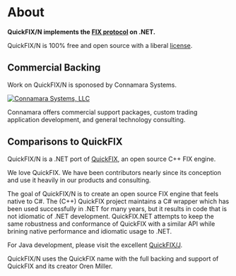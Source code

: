 About
=====
**QuickFIX/N implements the [FIX protocol][5] on .NET.** 

QuickFIX/N is 100% free and open source with a liberal [license][4].

Commercial Backing
------------------
Work on QuickFIX/N is sponosed by Connamara Systems.

[![Connamara Systems, LLC][3]][2]

Connamara offers commercial support packages, custom trading application
development, and general technology consulting.


Comparisons to QuickFIX
-----------------------
QuickFIX/N is a .NET port of [QuickFIX][0], an open source C++ FIX engine.<br/>

We love QuickFIX.  We have been contributors nearly since its
conception and use it heavily in our products and consulting.

The goal of QuickFIX/N is to create an open source FIX engine that feels
native to C#.  The (C++) QuickFIX project maintains a C# wrapper 
which has been used successfully in .NET for many years, but it results
in code that is not idiomatic of .NET development.  QuickFIX.NET
attempts to keep the same robustness and conformance of QuickFIX
with a similar API while brining native performance and idiomatic 
usage to .NET.

For Java development, please visit the excellent [QuickFIX/J][1].

QuickFIX/N uses the QuickFIX name with the full backing and support of QuickFIX and its creator Oren Miller.

[0]: http://quickfixengine.org
[1]: http://quickfixj.org
[2]: http://connamara.com
[3]: /images/Connamara-Logo.png
[4]: https://github.com/connamara/quickfix.net/blob/master/LICENSE
[5]: http://fixprotocol.org
